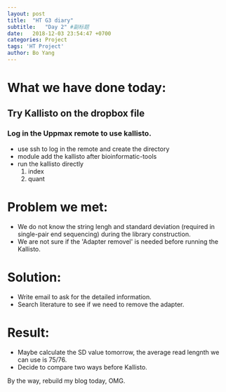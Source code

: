 ```yaml
---
layout: post
title:  "HT G3 diary"
subtitle:   "Day 2" #副标题
date:   2018-12-03 23:54:47 +0700
categories: Project
tags: 'HT Project'
author: Bo Yang
---
```

# What we have done today:
## Try Kallisto on the dropbox file
### Log in the Uppmax remote to use kallisto.
- use ssh to log in the remote and create the directory
- module add the kallisto after bioinformatic-tools
- run the kallisto directly 
    1. index
    2. quant
# Problem we met:
- We do not know the string lengh and standard deviation (required in single-pair end sequencing) during the library construction.
- We are not sure if the 'Adapter removel' is needed before running the Kallisto.

# Solution:
- Write email to ask for the detailed information.
- Search literature to see if we need to remove the adapter.

# Result:
- Maybe calculate the SD value tomorrow, the average read lengnth we can use is 75/76.
- Decide to compare two ways before Kallisto.

By the way, rebuild my blog today, OMG.
    
